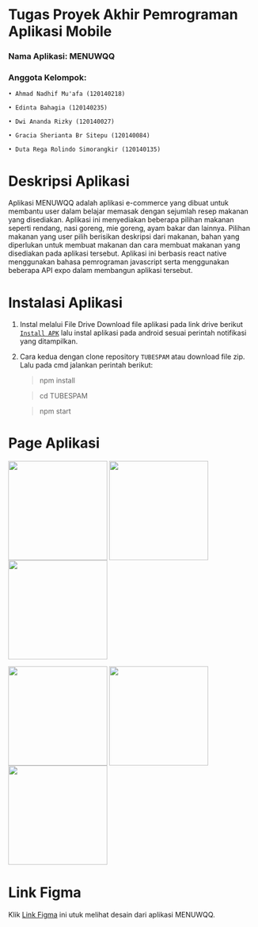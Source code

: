 # Tugas Proyek Akhir Pemrograman Aplikasi Mobile
### Nama Aplikasi: MENUWQQ
### Anggota Kelompok:
  `• Ahmad Nadhif Mu'afa (120140218)`
  
  `• Edinta Bahagia (120140235)`
  
  `• Dwi Ananda Rizky (120140027)`
  
  `• Gracia Sherianta Br Sitepu (120140084)`

  `• Duta Rega Rolindo Simorangkir (120140135)`


# Deskripsi Aplikasi

Aplikasi MENUWQQ adalah aplikasi e-commerce yang dibuat untuk membantu user dalam belajar memasak dengan sejumlah resep makanan yang disediakan. Aplikasi ini menyediakan beberapa pilihan makanan seperti rendang, nasi goreng, mie goreng, ayam bakar dan lainnya. Pilihan makanan yang user pilih berisikan 
deskripsi dari makanan, bahan yang diperlukan untuk membuat makanan dan cara membuat makanan yang disediakan pada aplikasi tersebut. Aplikasi ini 
berbasis react native menggunakan bahasa pemrograman javascript serta menggunakan beberapa API expo dalam membangun aplikasi tersebut.

# Instalasi Aplikasi
 1. Instal melalui File Drive
 Download file aplikasi pada link drive berikut [`Install APK`](https://drive.google.com/drive/folders/1onxPgGCwjeOXag3Bt8zvR-d7KUtbsP0H?usp=sharing) lalu instal aplikasi pada android sesuai perintah notifikasi yang ditampilkan.

 2. Cara kedua dengan clone repository `TUBESPAM` atau download file zip. Lalu pada cmd jalankan perintah berikut:

    > npm install

    > cd TUBESPAM

    > npm start

# Page Aplikasi 

  <img src="https://user-images.githubusercontent.com/104087436/208312542-c4aea477-ea69-4941-8fa1-a3e27d354724.jpg" align="center" width="200px">  <img src="https://user-images.githubusercontent.com/104087436/208312551-ba5821e8-1a52-43fa-a99d-34d8143fbf91.jpg" align="center" width="200px">  <img src="https://user-images.githubusercontent.com/104087436/208312570-0761db82-de08-464f-85cc-8004e1510854.jpg" align="center" width="200px">

  <img src="https://user-images.githubusercontent.com/104087436/208312581-30c4561f-89ae-440c-b608-272a1dbcb5e3.jpg" align="center" width="200px">  <img src="https://user-images.githubusercontent.com/104087436/208312853-f876ad6d-1142-427a-b3a1-b31c7025e7f6.jpg" align="center" width="200px">  <img src="https://user-images.githubusercontent.com/104087436/208312600-5bd284b3-cb4c-46dd-a37f-d0025376eaa9.jpg" align="center" width="200px"> 

# Link Figma

Klik [Link Figma](https://www.figma.com/file/2PgoCXxmt54b4w8K2Nwx2q/DESIGN-PAM?node-id=0%3A1&t=NZ6vaGQsNQhyKUN4-1) ini utuk melihat desain dari aplikasi MENUWQQ.
